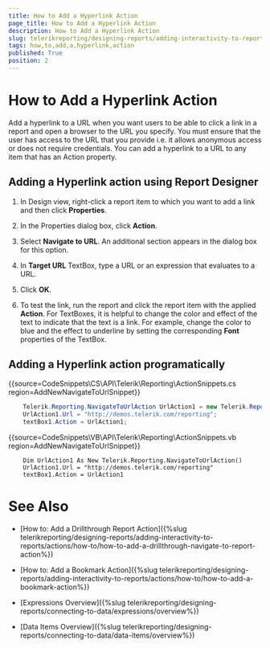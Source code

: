 ```yaml
---
title: How to Add a Hyperlink Action
page_title: How to Add a Hyperlink Action 
description: How to Add a Hyperlink Action
slug: telerikreporting/designing-reports/adding-interactivity-to-reports/actions/how-to/how-to-add-a-hyperlink-action
tags: how,to,add,a,hyperlink,action
published: True
position: 2
---
```


# How to Add a Hyperlink Action

Add a hyperlink to a URL when you want users to be able to click a link in a report and open a browser     	to the URL you specify. You must ensure that the user has access to the URL that you provide i.e. it allows anonymous access or does not require credentials.      	You can add a hyperlink to a URL to any item that has an Action property. 

## Adding a Hyperlink action using Report Designer

1. In Design view, right-click a report item to which you want to add a link and then click __Properties__.

1. In the Properties dialog box, click __Action__.

1. Select __Navigate to URL__. An additional section appears in the dialog box for this option.

1. In __Target URL__  TextBox, type a URL or an expression that evaluates to a URL.

1. Click __OK__.

1. To test the link, run the report and click the report item with the applied __Action__. For TextBoxes, it is
	helpful to change the color and effect of the text to indicate that the text is a link. For example, change the color to blue and
	the effect to underline by setting the corresponding __Font__  properties of the TextBox.

## Adding a Hyperlink action programatically

{{source=CodeSnippets\CS\API\Telerik\Reporting\ActionSnippets.cs region=AddNewNavigateToUrlSnippet}}
````C#
	Telerik.Reporting.NavigateToUrlAction UrlAction1 = new Telerik.Reporting.NavigateToUrlAction();
	UrlAction1.Url = "http://demos.telerik.com/reporting";
	textBox1.Action = UrlAction1;
````
{{source=CodeSnippets\VB\API\Telerik\Reporting\ActionSnippets.vb region=AddNewNavigateToUrlSnippet}}
````VB
	Dim UrlAction1 As New Telerik.Reporting.NavigateToUrlAction()
	UrlAction1.Url = "http://demos.telerik.com/reporting"
	textBox1.Action = UrlAction1
````

# See Also

 * [How to: Add a Drillthrough Report Action]({%slug telerikreporting/designing-reports/adding-interactivity-to-reports/actions/how-to/how-to-add-a-drillthrough-navigate-to-report-action%})

 * [How to: Add a Bookmark Action]({%slug telerikreporting/designing-reports/adding-interactivity-to-reports/actions/how-to/how-to-add-a-bookmark-action%})
 
 * [Expressions Overview]({%slug telerikreporting/designing-reports/connecting-to-data/expressions/overview%})
 
 * [Data Items Overview]({%slug telerikreporting/designing-reports/connecting-to-data/data-items/overview%})